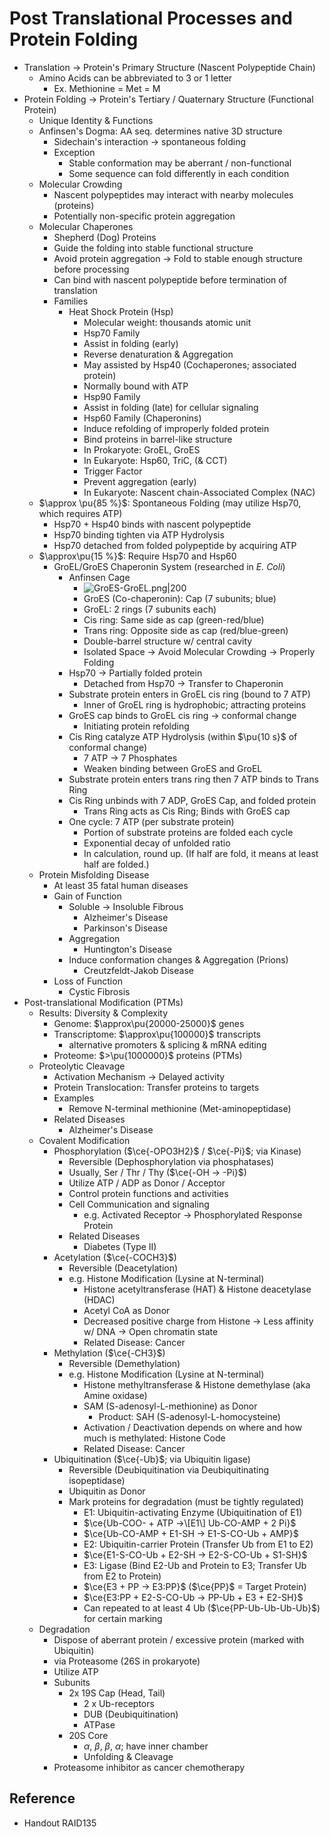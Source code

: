# Post Translational Processes and Protein Folding

* Translation → Protein's Primary Structure (Nascent Polypeptide Chain)
  * Amino Acids can be abbreviated to 3 or 1 letter
    * Ex. Methionine = Met = M
* Protein Folding → Protein's Tertiary / Quaternary Structure (Functional Protein)
  * Unique Identity & Functions
  * Anfinsen's Dogma: AA seq. determines native 3D structure
    * Sidechain's interaction → spontaneous folding
    * Exception
      * Stable conformation may be aberrant / non-functional
      * Some sequence can fold differently in each condition
  * Molecular Crowding
    * Nascent polypeptides may interact with nearby molecules (proteins)
    * Potentially non-specific protein aggregation
  * Molecular Chaperones
    * Shepherd (Dog) Proteins
    * Guide the folding into stable functional structure
    * Avoid protein aggregation → Fold to stable enough structure before processing
    * Can bind with nascent polypeptide before termination of translation
    * Families
      * Heat Shock Protein (Hsp)
        * Molecular weight: thousands atomic unit
        * Hsp70 Family
        * Assist in folding (early)
        * Reverse denaturation & Aggregation
        * May assisted by Hsp40 (Cochaperones; associated protein)
        * Normally bound with ATP
        * Hsp90 Family
        * Assist in folding (late) for cellular signaling
        * Hsp60 Family (Chaperonins)
        * Induce refolding of improperly folded protein
        * Bind proteins in barrel-like structure
        * In Prokaryote: GroEL, GroES
        * In Eukaryote: Hsp60, TriC, (& CCT)
        * Trigger Factor
        * Prevent aggregation (early)
        * In Eukaryote: Nascent chain-Associated Complex (NAC)
  * $\approx \pu{85 %}$: Spontaneous Folding (may utilize Hsp70, which requires ATP)
    * Hsp70 + Hsp40 binds with nascent polypeptide
    * Hsp70 binding tighten via ATP Hydrolysis
    * Hsp70 detached from folded polypeptide by acquiring ATP
  * $\approx\pu{15 %}$: Require Hsp70 and Hsp60
    * GroEL/GroES Chaperonin System (researched in *E. Coli*)
      * Anfinsen Cage
        * ![GroES-GroEL.png|200](https://upload.wikimedia.org/wikipedia/commons/9/9e/GroES-GroEL.png)
        * GroES (Co-chaperonin): Cap (7 subunits; blue)
        * GroEL: 2 rings (7 subunits each)
        * Cis ring: Same side as cap (green-red/blue)
        * Trans ring: Opposite side as cap (red/blue-green)
        * Double-barrel structure w/ central cavity
        * Isolated Space → Avoid Molecular Crowding → Properly Folding
      * Hsp70 → Partially folded protein
        * Detached from Hsp70 → Transfer to Chaperonin
      * Substrate protein enters in GroEL cis ring (bound to 7 ATP)
        * Inner of GroEL ring is hydrophobic; attracting proteins
      * GroES cap binds to GroEL cis ring → conformal change
        * Initiating protein refolding
      * Cis Ring catalyze ATP Hydrolysis (within $\pu{10 s}$ of conformal change)
        * 7 ATP → 7 Phosphates
        * Weaken binding between GroES and GroEL
      * Substrate protein enters trans ring then 7 ATP binds to Trans Ring
      * Cis Ring unbinds with 7 ADP, GroES Cap, and folded protein
        * Trans Ring acts as Cis Ring; Binds with GroES cap
      * One cycle: 7 ATP (per substrate protein)
        * Portion of substrate proteins are folded each cycle
        * Exponential decay of unfolded ratio
        * In calculation, round up. (If half are fold, it means at least half are folded.)
  * Protein Misfolding Disease
    * At least 35 fatal human diseases
    * Gain of Function
      * Soluble → Insoluble Fibrous
        * Alzheimer's Disease
        * Parkinson's Disease
      * Aggregation
        * Huntington's Disease
      * Induce conformation changes & Aggregation (Prions)
        * Creutzfeldt-Jakob Disease
    * Loss of Function
      * Cystic Fibrosis
* Post-translational Modification (PTMs)
  * Results: Diversity & Complexity
    * Genome: $\approx\pu{20000-25000}$ genes
    * Transcriptome: $\approx\pu{100000}$ transcripts
      * alternative promoters & splicing & mRNA editing
    * Proteome: $>\pu{1000000}$ proteins (PTMs)
  * Proteolytic Cleavage
    * Activation Mechanism → Delayed activity
    * Protein Translocation: Transfer proteins to targets
    * Examples
      * Remove N-terminal methionine (Met-aminopeptidase)
    * Related Diseases
      * Alzheimer's Disease
  * Covalent Modification
    * Phosphorylation ($\ce{-OPO3H2}$ / $\ce{-Pi}$; via Kinase)
      * Reversible (Dephosphorylation via phosphatases)
      * Usually, Ser / Thr / Thy ($\ce{-OH -> -Pi}$)
      * Utilize ATP / ADP as Donor / Acceptor
      * Control protein functions and activities
      * Cell Communication and signaling
        * e.g. Activated Receptor → Phosphorylated Response Protein
      * Related Diseases
        * Diabetes (Type II)
    * Acetylation ($\ce{-COCH3}$)
      * Reversible (Deacetylation)
      * e.g. Histone Modification (Lysine at N-terminal)
        * Histone acetyltransferase (HAT) & Histone deacetylase (HDAC)
        * Acetyl CoA as Donor
        * Decreased positive charge from Histone → Less affinity w/ DNA → Open chromatin state
        * Related Disease: Cancer
    * Methylation ($\ce{-CH3}$)
      * Reversible (Demethylation)
      * e.g. Histone Modification (Lysine at N-terminal)
        * Histone methyltransferase & Histone demethylase (aka Amine oxidase)
        * SAM (S-adenosyl-L-methionine) as Donor
          * Product: SAH (S-adenosyl-L-homocysteine)
        * Activation / Deactivation depends on where and how much is methylated: Histone Code
        * Related Disease: Cancer
    * Ubiquitination ($\ce{-Ub}$; via Ubiquitin ligase)
      * Reversible (Deubiquitination via Deubiquitinating isopeptidase)
      * Ubiquitin as Donor
      * Mark proteins for degradation (must be tightly regulated)
        * E1: Ubiquitin-activating Enzyme (Ubiquitination of E1)
        * $\ce{Ub-COO- + ATP ->\[E1\] Ub-CO-AMP + 2 Pi}$
        * $\ce{Ub-CO-AMP + E1-SH -> E1-S-CO-Ub + AMP}$
        * E2: Ubiquitin-carrier Protein (Transfer Ub from E1 to E2)
        * $\ce{E1-S-CO-Ub + E2-SH -> E2-S-CO-Ub + S1-SH}$
        * E3: Ligase (Bind E2-Ub and Protein to E3; Transfer Ub from E2 to Protein)
        * $\ce{E3 + PP -> E3:PP}$ ($\ce{PP}$ = Target Protein)
        * $\ce{E3:PP + E2-S-CO-Ub -> PP-Ub + E3 + E2-SH}$
        * Can repeated to at least 4 Ub ($\ce{PP-Ub-Ub-Ub-Ub}$) for certain marking
  * Degradation
    * Dispose of aberrant protein / excessive protein (marked with Ubiquitin)
    * via Proteasome (26S in prokaryote)
    * Utilize ATP
    * Subunits
      * 2x 19S Cap (Head, Tail)
        * 2 x Ub-receptors
        * DUB (Deubiquitination)
        * ATPase
      * 20S Core
        * $\alpha$, $\beta$, $\beta$, $\alpha$; have inner chamber
        * Unfolding & Cleavage
    * Proteasome inhibitor as cancer chemotherapy

## Reference

* Handout RAID135
